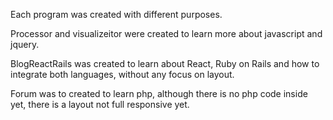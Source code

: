 Each program was created with different purposes.

Processor and visualizeitor were created to learn more about javascript and jquery.

BlogReactRails was created to learn about React, Ruby on Rails and how to integrate both languages, without any focus on layout.

Forum was to created to learn php, although there is no php code inside yet, there is a layout not full responsive yet.